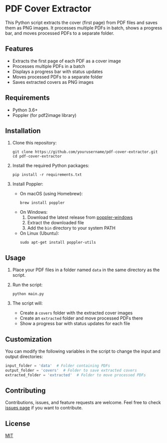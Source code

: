 # PDF Cover Extractor

This Python script extracts the cover (first page) from PDF files and saves them as PNG images. It processes multiple PDFs in batch, shows a progress bar, and moves processed PDFs to a separate folder.

## Features

- Extracts the first page of each PDF as a cover image
- Processes multiple PDFs in a batch
- Displays a progress bar with status updates
- Moves processed PDFs to a separate folder
- Saves extracted covers as PNG images

## Requirements

- Python 3.6+
- Poppler (for pdf2image library)

## Installation

1. Clone this repository:
   ```
   git clone https://github.com/yourusername/pdf-cover-extractor.git
   cd pdf-cover-extractor
   ```

2. Install the required Python packages:
   ```
   pip install -r requirements.txt
   ```

3. Install Poppler:
   - On macOS (using Homebrew):
     ```
     brew install poppler
     ```
   - On Windows:
     1. Download the latest release from [poppler-windows](https://github.com/oschwartz10612/poppler-windows/releases/)
     2. Extract the downloaded file
     3. Add the `bin` directory to your system PATH
   - On Linux (Ubuntu):
     ```
     sudo apt-get install poppler-utils
     ```

## Usage

1. Place your PDF files in a folder named `data` in the same directory as the script.

2. Run the script:
   ```
   python main.py
   ```

3. The script will:
   - Create a `covers` folder with the extracted cover images
   - Create an `extracted` folder and move processed PDFs there
   - Show a progress bar with status updates for each file

## Customization

You can modify the following variables in the script to change the input and output directories:

```python
input_folder = 'data'  # Folder containing PDFs
output_folder = 'covers'  # Folder to save extracted covers
extracted_folder = 'extracted'  # Folder to move processed PDFs
```

## Contributing

Contributions, issues, and feature requests are welcome. Feel free to check [issues page](https://github.com/yourusername/pdf-cover-extractor/issues) if you want to contribute.

## License

[MIT](https://choosealicense.com/licenses/mit/)

